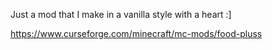 
Just a mod that I make in a vanilla style with a heart :]

https://www.curseforge.com/minecraft/mc-mods/food-pluss
